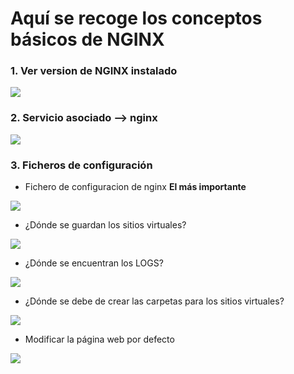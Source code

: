# Aquí se recoge los conceptos básicos de NGINX

### 1.  Ver version de NGINX instalado

![](https://github.com/jesusromero92/NGINX/blob/main/Fotos/1.png)
      
      
### 2.  Servicio asociado --> nginx

   ![](https://github.com/jesusromero92/NGINX/blob/main/Fotos/2.png)
    
    
### 3.  Ficheros de configuración
            
   * Fichero de configuracion de nginx **El más importante**
       
   ![](https://github.com/jesusromero92/NGINX/blob/main/Fotos/3.1.png)
   
   * ¿Dónde se guardan los sitios virtuales?
       
   ![](https://github.com/jesusromero92/NGINX/blob/main/Fotos/3.2.png)
   
   * ¿Dónde se encuentran los LOGS?
       
   ![](https://github.com/jesusromero92/NGINX/blob/main/Fotos/3.3.png)
   
   * ¿Dónde se debe de crear las carpetas para los sitios virtuales?
       
   ![](https://github.com/jesusromero92/NGINX/blob/main/Fotos/3.4.png)
   
   * Modificar la página web por defecto
       
   ![](https://github.com/jesusromero92/NGINX/blob/main/Fotos/3.5.png)
